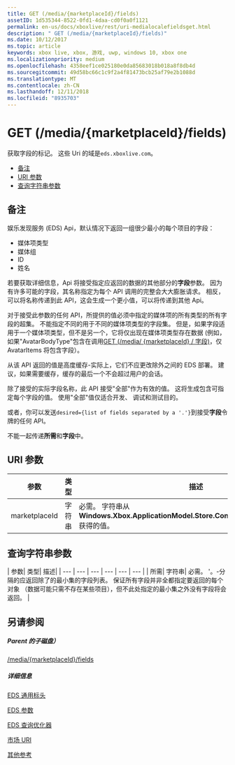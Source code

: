 ```yaml
---
title: GET (/media/{marketplaceId}/fields)
assetID: 1d535344-8522-0fd1-4daa-cd0f0a0f1121
permalink: en-us/docs/xboxlive/rest/uri-medialocalefieldsget.html
description: " GET (/media/{marketplaceId}/fields)"
ms.date: 10/12/2017
ms.topic: article
keywords: xbox live, xbox, 游戏, uwp, windows 10, xbox one
ms.localizationpriority: medium
ms.openlocfilehash: 4358eef1ce025180e0da85683018b018a8f8db4d
ms.sourcegitcommit: 49d58bc66c1c9f2a4f81473bcb25af79e2b1088d
ms.translationtype: MT
ms.contentlocale: zh-CN
ms.lasthandoff: 12/11/2018
ms.locfileid: "8935703"
---
```

# <a name="get-mediamarketplaceidfields"></a>GET (/media/{marketplaceId}/fields)
获取字段的标记。 这些 Uri 的域是`eds.xboxlive.com`。
 
  * [备注](#ID4EV)
  * [URI 参数](#ID4EGC)
  * [查询字符串参数](#ID4ERC)
 
<a id="ID4EV"></a>

 
## <a name="remarks"></a>备注
 
娱乐发现服务 (EDS) Api，默认情况下返回一组很少最小的每个项目的字段：
 
   * 媒体项类型
   * 媒体组
   * ID
   * 姓名
  
若要获取详细信息，Api 将接受指定应返回的数据的其他部分的**字段**参数。 因为有许多可能的字段，其名称指定为每个 API 调用的完整会大大膨胀请求。 相反，可以将名称传递到此 API，这会生成一个更小值，可以将传递到其他 Api。
 
对于接受此参数的任何 API，所提供的值必须中指定的媒体项的所有类型的所有字段的超集。 不能指定不同的用于不同的媒体项类型的字段集。 但是，如果字段适用于一个媒体项类型，但不是另一个，它将仅出现在媒体项类型存在数据 (例如，如果"AvatarBodyType"包含在调用[GET (/media/ {marketplaceId} / 字段)]()，仅 AvatarItems 将包含字段）。
 
从该 API 返回的值是高度缓存-实际上，它们不应更改除外之间的 EDS 部署。 建议，如果需要缓存，缓存的最后一个不会超过用户的会话。
 
除了接受的实际字段名称，此 API 接受"全部"作为有效的值。 这将生成包含可指定每个字段的值。 使用"全部"值仅适合开发、 调试和测试目的。
 
或者，你可以发送`desired={list of fields separated by a '.'}`到接受**字段**令牌的任何 API。
 
不能一起传递**所需**和**字段**中。
  
<a id="ID4EGC"></a>

 
## <a name="uri-parameters"></a>URI 参数
 
| 参数| 类型| 描述| 
| --- | --- | --- | 
| marketplaceId| 字符串| 必需。 字符串从<b>Windows.Xbox.ApplicationModel.Store.Configuration.MarketplaceId</b>获得的值。| 
  
<a id="ID4ERC"></a>

 
## <a name="query-string-parameters"></a>查询字符串参数
 
| 参数| 类型| 描述| 
| --- | --- | --- | --- | --- | --- | 
| 所需| 字符串| 必需。 '。-分隔的应返回除了的最小集的字段列表。 保证所有字段并非全都指定要返回的每个对象 （数据可能只需不存在某些项目），但不此处指定的最小集之外没有字段将会返回。 | 
  
<a id="ID4EMD"></a>

 
## <a name="see-also"></a>另请参阅
 
<a id="ID4EOD"></a>

 
##### <a name="parent"></a>Parent 的子磁盘） 

[/media/{marketplaceId}/fields](uri-medialocalefields.md)

  
<a id="ID4EYD"></a>

 
##### <a name="further-information"></a>详细信息 

[EDS 通用标头](../../additional/edscommonheaders.md)

 [EDS 参数](../../additional/edsparameters.md)

 [EDS 查询优化器](../../additional/edsqueryrefiners.md)

 [市场 URI](atoc-reference-marketplace.md)

 [其他参考](../../additional/atoc-xboxlivews-reference-additional.md)

   